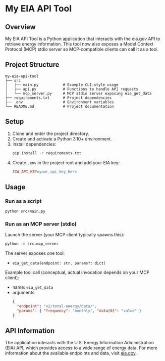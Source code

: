 # My EIA API Tool

## Overview
My EIA API Tool is a Python application that interacts with the eia.gov API to retrieve energy information. This tool now also exposes a Model Context Protocol (MCP) stdio server so MCP-compatible clients can call it as a tool.

## Project Structure
```
my-eia-api-tool
├── src
│   ├── main.py           # Example CLI-style usage
│   ├── api.py            # Functions to handle API requests
│   └── mcp_server.py     # MCP stdio server exposing eia_get_data
├── requirements.txt      # Project dependencies
├── .env                  # Environment variables
└── README.md             # Project documentation
```

## Setup

1. Clone and enter the project directory.
2. Create and activate a Python 3.10+ environment.
3. Install dependencies:
   ```bash
   pip install -r requirements.txt
   ```
4. Create `.env` in the project root and add your EIA key:
   ```ini
   EIA_API_KEY=your_api_key_here
   ```

## Usage

### Run as a script
```bash
python src/main.py
```

### Run as an MCP server (stdio)
Launch the server (your MCP client typically spawns this):
```bash
python -m src.mcp_server
```

The server exposes one tool:
- `eia_get_data(endpoint: str, params?: dict)`

Example tool call (conceptual, actual invocation depends on your MCP client):
- name: `eia_get_data`
- arguments:
  ```json
  {
    "endpoint": "v2/total-energy/data/",
    "params": { "frequency": "monthly", "data[0]": "value" }
  }
  ```

## API Information
The application interacts with the U.S. Energy Information Administration (EIA) API, which provides access to a wide range of energy data. For more information about the available endpoints and data, visit [eia.gov](https://www.eia.gov/).
